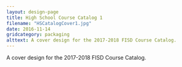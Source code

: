 ```yaml
---
layout: design-page
title: High School Course Catalog 1
filename: "HSCatalogCover1.jpg"
date: 2016-11-14
gridcategory: packaging
alttext: A cover design for the 2017-2018 FISD Course Catalog.
---
```

A cover design for the 2017-2018 FISD Course Catalog.